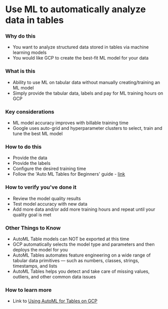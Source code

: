 # Use ML to automatically analyze data in tables

### Why do this
 - You want to analyze structured data stored in tables via machine learning models
 - You would like GCP to create the best-fit ML model for your data

### What is this
 - Ability to use ML on tabular data without manually creating/training an ML model
 - Simply provide the tabular data, labels and pay for ML training hours on GCP

### Key considerations
 - ML model accuracy improves with billable training time
 - Google uses auto-grid and hyperparameter clusters to select, train and tune the best ML model 

### How to do this
 - Provide the data
 - Provide the labels
 - Configure the desired training time
 - Follow the 'Auto ML Tables for Beginners' guide - [link](https://cloud.google.com/automl-tables/docs/beginners-guide)

### How to verify you've done it
 - Review the model quality results
 - Test model accuracy with new data
 - Add more data and/or add more training hours and repeat until your quality goal is met

### Other Things to Know
 - AutoML Table models can NOT be exported at this time
 - GCP automatically selects the model type and parameters and then deploys the model for you
 - AutoML Tables automates feature engineering on a wide range of tabular data primitives — such as numbers, classes, strings, timestamps, and lists 
 - AutoML Tables helps you detect and take care of missing values, outliers, and other common data issues

### How to learn more
 - Link to [Using AutoML for Tables on GCP](https://cloud.google.com/automl-tables/)